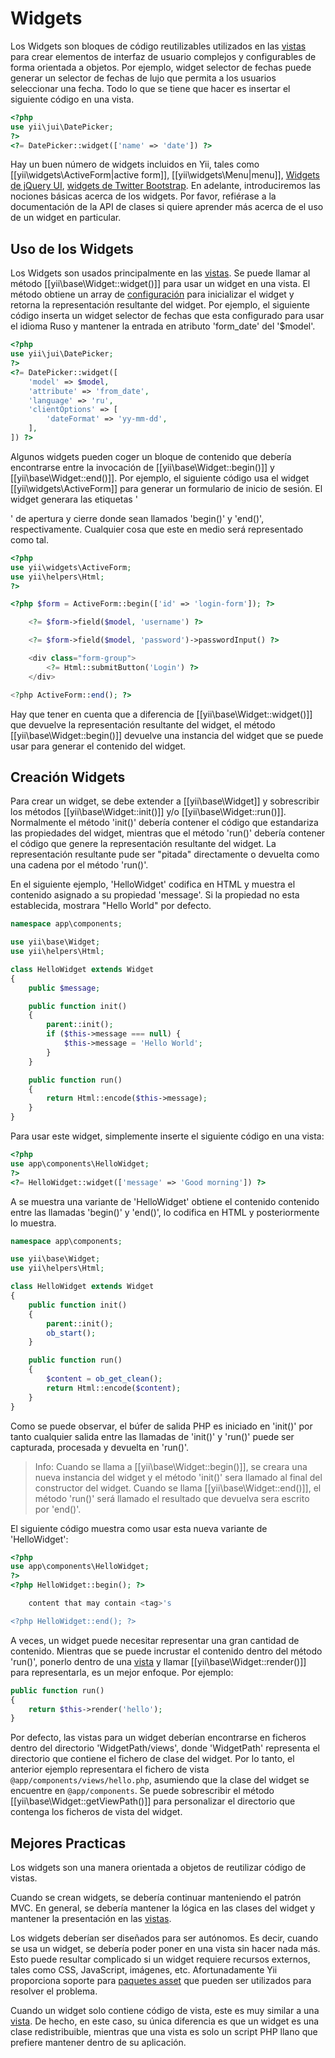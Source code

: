 ﻿Widgets
=======

Los Widgets son bloques de código reutilizables utilizados en las [vistas](structure-views.md) para crear elementos de interfaz de usuario complejos y configurables de forma orientada a objetos. Por ejemplo, widget selector de fechas puede generar un selector de fechas de lujo que permita a los usuarios seleccionar una fecha. Todo lo que se tiene que hacer es insertar el siguiente código en una vista.

```php
<?php
use yii\jui\DatePicker;
?>
<?= DatePicker::widget(['name' => 'date']) ?>
```

Hay un buen número de widgets incluidos en Yii, tales como [[yii\widgets\ActiveForm|active form]], [[yii\widgets\Menu|menu]], [Widgets de jQuery UI](widget-jui.md), [widgets de Twitter Bootstrap](widget-bootstrap.md). En adelante, introduciremos las nociones básicas acerca de los widgets. Por favor, refiérase a la documentación de la API de clases si quiere aprender más acerca de el uso de un widget en particular.

## Uso de los Widgets <a name="using-widgets"></a>

Los Widgets son usados principalmente en las [vistas](structure-views.md). Se puede llamar al método [[yii\base\Widget::widget()]] para usar un widget en una vista. El método obtiene un array de [configuración](concept-configurations.md) para inicializar el widget y retorna la representación resultante del widget. Por ejemplo, el siguiente código inserta un widget selector de fechas que esta configurado para usar el idioma Ruso y mantener la entrada en atributo 'form_date' del '$model'.

```php
<?php
use yii\jui\DatePicker;
?>
<?= DatePicker::widget([
    'model' => $model,
    'attribute' => 'from_date',
    'language' => 'ru',
    'clientOptions' => [
        'dateFormat' => 'yy-mm-dd',
    ],
]) ?>
```

Algunos widgets pueden coger un bloque de contenido que debería encontrarse entre la invocación de [[yii\base\Widget::begin()]] y [[yii\base\Widget::end()]]. Por ejemplo, el siguiente código usa el widget [[yii\widgets\ActiveForm]] para generar un formulario de inicio de sesión. El widget generara las etiquetas '<form>' de apertura y cierre donde sean llamados 'begin()' y 'end()', respectivamente. Cualquier cosa que este en medio será representado como tal.

```php
<?php
use yii\widgets\ActiveForm;
use yii\helpers\Html;
?>

<?php $form = ActiveForm::begin(['id' => 'login-form']); ?>

    <?= $form->field($model, 'username') ?>

    <?= $form->field($model, 'password')->passwordInput() ?>

    <div class="form-group">
        <?= Html::submitButton('Login') ?>
    </div>

<?php ActiveForm::end(); ?>
```

Hay que tener en cuenta que a diferencia de [[yii\base\Widget::widget()]] que devuelve la representación resultante del widget, el método [[yii\base\Widget::begin()]] devuelve una instancia del widget que se puede usar para generar el contenido del widget.

## Creación Widgets <a name="creating-widgets"></a>

Para crear un widget, se debe extender a [[yii\base\Widget]] y sobrescribir los métodos [[yii\base\Widget::init()]] y/o [[yii\base\Widget::run()]]. Normalmente el método 'init()' debería contener el código que estandariza las propiedades del widget, mientras que el método 'run()' debería contener el código que genere la representación resultante del widget. La representación resultante pude ser "pitada" directamente o devuelta como una cadena por el método 'run()'.

En el siguiente ejemplo, 'HelloWidget' codifica en HTML y muestra el contenido asignado a su propiedad 'message'. Si la propiedad no esta establecida, mostrara "Hello World" por defecto.

```php
namespace app\components;

use yii\base\Widget;
use yii\helpers\Html;

class HelloWidget extends Widget
{
    public $message;

    public function init()
    {
        parent::init();
        if ($this->message === null) {
            $this->message = 'Hello World';
        }
    }

    public function run()
    {
        return Html::encode($this->message);
    }
}
```

Para usar este widget, simplemente inserte el siguiente código en una vista:

```php
<?php
use app\components\HelloWidget;
?>
<?= HelloWidget::widget(['message' => 'Good morning']) ?>
```

A se muestra una variante de 'HelloWidget' obtiene el contenido contenido entre las llamadas 'begin()' y 'end()', lo codifica en HTML y posteriormente lo muestra.

```php
namespace app\components;

use yii\base\Widget;
use yii\helpers\Html;

class HelloWidget extends Widget
{
    public function init()
    {
        parent::init();
        ob_start();
    }

    public function run()
    {
        $content = ob_get_clean();
        return Html::encode($content);
    }
}
```

Como se puede observar, el búfer de salida PHP es iniciado en 'init()' por tanto cualquier salida entre las llamadas de 'init()' y 'run()' puede ser capturada, procesada y devuelta en 'run()'.

>Info: Cuando se llama a [[yii\base\Widget::begin()]], se creara una nueva instancia del widget y el método 'init()' sera llamado al final del constructor del widget. Cuando se llama [[yii\base\Widget::end()]], el método 'run()' será llamado el resultado que devuelva sera escrito por 'end()'.

El siguiente código muestra como usar esta nueva variante de 'HelloWidget':

```php
<?php
use app\components\HelloWidget;
?>
<?php HelloWidget::begin(); ?>

    content that may contain <tag>'s

<?php HelloWidget::end(); ?>
```

A veces, un widget puede necesitar representar una gran cantidad de contenido. Mientras que se puede incrustar el contenido dentro del método 'run()', ponerlo dentro de una [vista](structure-views.md) y llamar [[yii\base\Widget::render()]] para representarla, es un mejor enfoque. Por ejemplo:

```php
public function run()
{
    return $this->render('hello');
}
```

Por defecto, las vistas para un widget deberían encontrarse en ficheros dentro del directorio 'WidgetPath/views', donde 'WidgetPath' representa el directorio que contiene el fichero de clase del widget. Por lo tanto, el anterior ejemplo representara el fichero de vista `@app/components/views/hello.php`, asumiendo que la clase del widget se encuentre en `@app/components`. Se puede sobrescribir el método [[yii\base\Widget::getViewPath()]] para personalizar el directorio que contenga los ficheros de vista del widget.

## Mejores Practicas <a name="best-practices"></a>

Los widgets son una manera orientada a objetos de reutilizar código de vistas.

Cuando se crean widgets, se debería continuar manteniendo el patrón MVC. En general, se debería mantener la lógica en las clases del widget y mantener la presentación en las [vistas](structure-views.md).

Los widgets deberían ser diseñados para ser autónomos. Es decir, cuando se usa un widget, se debería poder poner en una vista sin hacer nada más. Esto puede resultar complicado si un widget requiere recursos externos, tales como CSS, JavaScript, imágenes, etc. Afortunadamente Yii proporciona soporte para [paquetes asset](structure-asset-bundles.md) que pueden ser utilizados para resolver el problema.

Cuando un widget solo contiene código de vista, este es muy similar a una [vista](structure-views.md). De hecho, en este caso, su única diferencia es que un widget es una clase redistribuible, mientras que una vista es solo un script PHP llano que prefiere mantener dentro de su aplicación.


